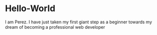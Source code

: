 # Hello-World
I am Perez.
I have just taken my first giant step as a beginner towards my dream of becoming a professional web developer 

